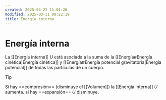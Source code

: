 ```yaml
---
created: 2025-03-27 11:01:26
modified: 2025-03-31 09:22:19
title: Energía interna
---
```


# Energía interna

La [[Energía interna]] $U$ está asociada a la suma de la [[Energía#Energía cinética|Energía cinética]] y [[Energía#Energía potencial gravitatoria|Energía potencial]] de todas las partículas de un cuerpo.

> [!tip]
> Si hay ==compresión== (disminuye el [[Volumen]]) la [[Energía interna]] $U$ aumenta. si hay ==expansión== $U$ disminuye.
